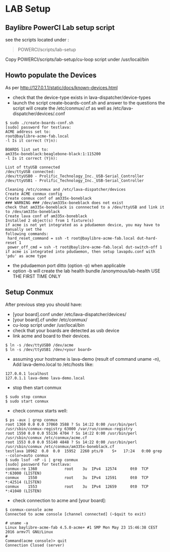 # LAB Setup #

## Baylibre PowerCI Lab setup script ##

see the scripts located under :
> POWERCI/scripts/lab-setup

Copy POWERCI/scripts/lab-setup/cu-loop script under /usr/local/bin

## Howto populate the Devices ##

As per <http://127.0.1.1/static/docs/known-devices.html>

  * check that the device-type exists in lava-dispatcher/device-types
  * launch the script create-boards-conf.sh and answer to the questions
    the script will create the /etc/conmux/<board>.cf as well as /etc/lava-dispatcher/devices/<board>.conf

```
$ sudo ./create-boards-conf.sh
[sudo] password for testlava: 
ACME address set to:
root@baylibre-acme-fab.local
-l Is it correct (Y|n): 

BOARDS list set to:
am335x-boneblack:beaglebone-black:1:115200
-l Is it correct (Y|n): 

List of ttyUSB connected
/dev/ttyUSB connected:
/dev/ttyUSB0 - Prolific_Technology_Inc._USB-Serial_Controller
/dev/ttyUSB1 - Prolific_Technology_Inc._USB-Serial_Controller

Cleaning /etc/conmux and /etc/lava-dispatcher/devices
Create ACME conmux config
Create conmux conf of am335x-boneblack
### WARNING ### /dev/am335x-boneblack does not exist
check that am335x-boneblack is connnected to a /dev/ttyUSB and link it to /dev/am335x-boneblack
Create lava conf of am335x-boneblack
Installed 2 object(s) from 1 fixture(s)
if acme is not yet integrated as a pdudaemon device, you may have to manually set the
following commands:
 hard_reset_command = ssh -t root@baylibre-acme-fab.local dut-hard-reset 1
 power_off_cmd = ssh -t root@baylibre-acme-fab.local dut-switch-off 1
if acme is integrated into pdudaemon, then setup lavapdu.conf with 'pdu' as acme type

```

  * the pdudaemon port ditto (option -p) when applicable
  * option -b will create the lab health bundle /anonymous/lab-health USE THE FIRST TIME ONLY

## Setup Conmux ##

After previous step you should have:

  * [your board].conf under /etc/lava-dispatcher/devices/
  * [your board].cf under /etc/conmux/
  * cu-loop script under /usr/local/bin
  * check that your boards are detected as usb device
  * link acme and board to their devices.

```
$ ln -s /dev/ttyUSB0 /dev/acme
$ ln -s /dev/ttyUSB1 /dev/<your board>
```

  * assuming your hostname is lava-demo (result of command uname -n), Add lava-demo.local to /etc/hosts like:

```
127.0.0.1 localhost
127.0.1.1 lava-demo lava-demo.local
```

  * stop then start conmux

```
$ sudo stop conmux
$ sudo start conmux
```

   * check conmux starts well:

```
$ ps -aux | grep conmux
root 1360 0.0 0.0 37060 3588 ? Ss 14:22 0:00 /usr/bin/perl /usr/sbin/conmux-registry 63000 /var/run/conmux-registry
root 1550 0.0 0.0 55136 4704 ? Ss 14:22 0:00 /usr/bin/perl /usr/sbin/conmux /etc/conmux/acme.cf
root 1553 0.0 0.0 55140 4848 ? Ss 14:22 0:00 /usr/bin/perl /usr/sbin/conmux /etc/conmux/am335x-boneblack.cf
testlava 10962  0.0  0.0  15952  2260 pts/0    S+   17:24   0:00 grep --color=auto conmux
$ sudo lsof -nP -i | grep conmux
[sudo] password for testlava: 
conmux-re 1360            root    3u  IPv4  12574      0t0  TCP *:63000 (LISTEN)
conmux    1550            root    3u  IPv4  12591      0t0  TCP *:42514 (LISTEN)
conmux    1553            root    3u  IPv4  12659      0t0  TCP *:41040 (LISTEN)
```

  * check connection to acme and [your board]:

```
$ conmux-console acme
Connected to acme console [channel connected] (~$quit to exit)

# uname -a
Linux baylibre-acme-fab 4.5.0-acme+ #1 SMP Mon May 23 15:46:38 CEST 2016 armv7l GNU/Linux
# 
Command(acme console)> quit
Connection Closed (server)
```






